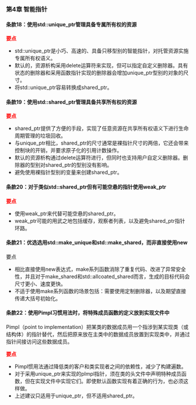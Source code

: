 ### 第4章 智能指针

#### 条款18：使用std::unique_ptr管理具备专属所有权的资源

**<font color='red'>要点</font>**

- std::unique_ptr是小巧、高速的、具备只移型别的智能指针，对托管资源实施专属所有权语义。
- 默认的，资源析构采用delete运算符来实现，但可以指定自定义删除器。具有状态的删除器和采用函数指针实现的删除器会增加unique_ptr型别的对象的尺寸。
- 将std::unique_ptr容易转换成shared_ptr。



#### 条款19：使用std::shared_ptr管理具备共享所有权的资源

**<font color='red'>要点</font>**

- shared_ptr提供了方便的手段，实现了任意资源在共享所有权语义下进行生命周期管理的垃圾回收。
- 与unique_ptr相比，shared_ptr的尺寸通常是裸指针尺寸的两倍，它还会带来控制块的开销，并要求原子化的引用计数操作。
- 默认的资源析构通过delete运算符进行，但同时也支持用户自定义删除器。删除器的型别对shared_ptr的型别没有影响。
- 避免使用裸指针型别的变量来创建shared_ptr。



#### 条款20：对于类似std::shared_ptr但有可能空悬的指针使用weak_ptr

**<font color='red'>要点</font>**

- 使用weak_ptr来代替可能空悬的shared_ptr。
- weak_ptr可能的用武之地包括缓存，观察者列表，以及避免shared_ptr指针环路。



#### 条款21：优选选用std::make_unique和std::make_shared，而非直接使用new

要点

- 相比直接使用new表达式，make系列函数消除了重复代码、改进了异常安全性，并且对于make_shared和std::allcoated_shared而言，生成的目标代码会尺寸更小、速度更快。
- 不适于使用make系列函数的场景包括：需要使用定制删除器，以及期望直接传递大括号初始化。



#### 条款22：使用Pimpl习惯用法时，将特殊成员函数的定义放到实现文件中

Pimpl（point to implementation）把某类的数据成员用一个指涉到某实现类（或结构体）的指针替代，然后把原来放在主类中的数据成员放置到实现类中，并通过指针间接访问这些数据成员。

**<font color='red'>要点</font>**

- Pimpl惯用法通过降低类的客户和类实现者之间的依赖性，减少了构建遍数。
- 对于采用unique_ptr来实现的pImpl指针，须在类的头文件中声明特种成员函数，但在实现文件中实现它们。即使默认函数实现有着正确的行为，也必须这样做。
- 上述建议只适用于unique_ptr，但不适用shared_ptr。